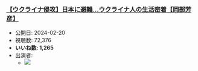 ### [【ウクライナ侵攻】日本に避難…ウクライナ人の生活密着【岡部芳彦】](https://www.youtube.com/watch?v=Yi5-gTLY4Ds)
-   公開日: 2024-02-20
-   視聴数: 72,376
-   **いいね数: 1,265**
-   出演者: 
    - [![](https://img.youtube.com/vi/Yi5-gTLY4Ds/hqdefault.jpg)](https://www.youtube.com/watch?v=Yi5-gTLY4Ds)
